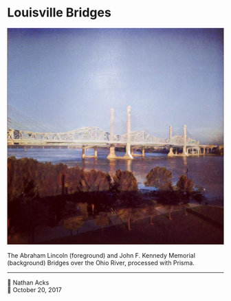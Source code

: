 # Louisville Bridges

![A photograph of a brutalist suspension bridge of white steel and concrete pylons crossing the Ohio River, processed to look like an oil painting](assets/25946417d760933834aa499bf5d86fab.webp)

The Abraham Lincoln (foreground) and John F. Kennedy Memorial (background) Bridges over the Ohio River, processed with Prisma.

- - - -

👤 Nathan Acks  
📅 October 20, 2017
